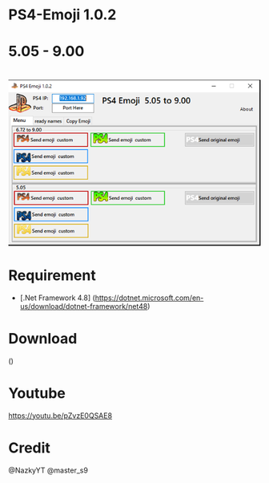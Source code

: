 # PS4-Emoji 1.0.2
# 5.05 - 9.00
# 

![image](https://github.com/Master-s/PS4-Emoji/blob/main/ps4emoji000.png)






# Requirement
- [.Net Framework 4.8]
(https://dotnet.microsoft.com/en-us/download/dotnet-framework/net48)


# Download
()

# Youtube
https://youtu.be/pZvzE0QSAE8


# Credit
@NazkyYT
@master_s9
